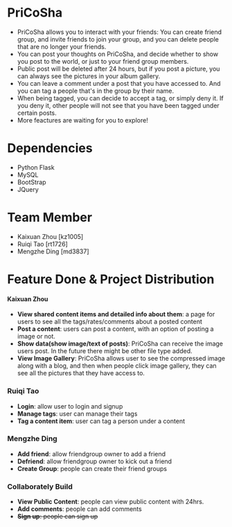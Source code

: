 # PriCoSha
- PriCoSha allows you to interact with your friends: You can create friend group, and invite friends to join your group, and you can delete people that are no longer your friends.
- You can post your thoughts on PriCoSha, and decide whether to show you post to the world, or just to your friend group members.
- Public post will be deleted after 24 hours, but if you post a picture, you can always see the pictures in your album gallery.
- You can leave a comment under a post that you have accessed to. And you can tag a people that's in the group by their name.
- When being tagged, you can decide to accept a tag, or simply deny it. If you deny it, other people will not see that you have been tagged under certain posts.
- More feactures are waiting for you to explore!
# Dependencies
- Python Flask
- MySQL
- BootStrap
- JQuery
# Team Member
- Kaixuan Zhou [kz1005]
- Ruiqi Tao    [rt1726]
- Mengzhe Ding [md3837]
# Feature Done & Project Distribution
#### Kaixuan Zhou ####
- <strong>View shared content items and detailed info about them</strong>: a page for users to see all the tags/rates/comments about a posted content
- <strong>Post a content</strong>: users can post a content, with an option of posting a image or not.
- <strong>Show data(show image/text of posts)</strong>: PriCoSha can receive the image users post. In the future there might be other file type added.
- <strong>View Image Gallery</strong>: PriCoSha allows user to see the compressed image along with a blog, and then when people click image gallery, they can see all the pictures that they have access to.
### Ruiqi Tao
- <strong>Login</strong>: allow user to login and signup
- <strong>Manage tags</strong>: user can manage their tags
- <strong>Tag a content item</strong>: user can tag a person under a content
### Mengzhe Ding
- <strong>Add friend</strong>: allow friendgroup owner to add a friend
- <strong>Defriend</strong>: allow friendgroup owner to kick out a friend
- <strong>Create Group</strong>: people can create their friend groups
### Collaborately Build
- <strong>View Public Content</strong>: people can view public content with 24hrs.
- <strong>Add comments</strong>: people can add comments
- <del><strong>Sign up</strong>: people can sign up</del>
